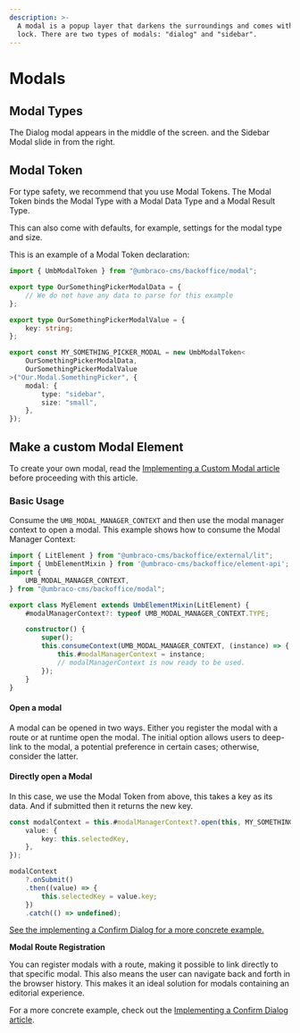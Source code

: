 ```yaml
---
description: >-
  A modal is a popup layer that darkens the surroundings and comes with a focus
  lock. There are two types of modals: "dialog" and "sidebar".
---
```


# Modals

## **Modal Types**

The Dialog modal appears in the middle of the screen. and the Sidebar Modal slide in from the right.

## Modal Token

For type safety, we recommend that you use Modal Tokens. The Modal Token binds the Modal Type with a Modal Data Type and a Modal Result Type.

This can also come with defaults, for example, settings for the modal type and size.

This is an example of a Modal Token declaration:

```ts
import { UmbModalToken } from "@umbraco-cms/backoffice/modal";

export type OurSomethingPickerModalData = {
    // We do not have any data to parse for this example
};

export type OurSomethingPickerModalValue = {
    key: string;
};

export const MY_SOMETHING_PICKER_MODAL = new UmbModalToken<
    OurSomethingPickerModalData,
    OurSomethingPickerModalValue
>("Our.Modal.SomethingPicker", {
    modal: {
        type: "sidebar",
        size: "small",
    },
});
```

## Make a custom Modal Element

To create your own modal, read the [Implementing a Custom Modal article](custom-modals.md) before proceeding with this article.

### Basic Usage

Consume the `UMB_MODAL_MANAGER_CONTEXT` and then use the modal manager context to open a modal. This example shows how to consume the Modal Manager Context:

```ts
import { LitElement } from "@umbraco-cms/backoffice/external/lit";
import { UmbElementMixin } from '@umbraco-cms/backoffice/element-api';
import {
    UMB_MODAL_MANAGER_CONTEXT,
} from "@umbraco-cms/backoffice/modal";

export class MyElement extends UmbElementMixin(LitElement) {
    #modalManagerContext?: typeof UMB_MODAL_MANAGER_CONTEXT.TYPE;

    constructor() {
        super();
        this.consumeContext(UMB_MODAL_MANAGER_CONTEXT, (instance) => {
            this.#modalManagerContext = instance;
            // modalManagerContext is now ready to be used.
        });
    }
}
```

#### Open a modal

A modal can be opened in two ways. Either you register the modal with a route or at runtime open the modal. The initial option allows users to deep-link to the modal, a potential preference in certain cases; otherwise, consider the latter.

#### Directly open a Modal

In this case, we use the Modal Token from above, this takes a key as its data. And if submitted then it returns the new key.

```typescript
const modalContext = this.#modalManagerContext?.open(this, MY_SOMETHING_PICKER_MODAL, {
    value: {
        key: this.selectedKey,
    },
});

modalContext
    ?.onSubmit()
    .then((value) => {
        this.selectedKey = value.key;
    })
    .catch(() => undefined);
```

[See the implementing a Confirm Dialog for a more concrete example.](confirm-dialog.md)

**Modal Route Registration**

You can register modals with a route, making it possible to link directly to that specific modal. This also means the user can navigate back and forth in the browser history. This makes it an ideal solution for modals containing an editorial experience.

For a more concrete example, check out the [Implementing a Confirm Dialog article](route-registration.md).

